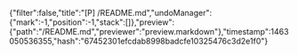 {"filter":false,"title":"[P] /README.md","undoManager":{"mark":-1,"position":-1,"stack":[]},"preview":{"path":"/README.md","previewer":"preview.markdown"},"timestamp":1463050536355,"hash":"67452301efcdab8998badcfe10325476c3d2e1f0"}